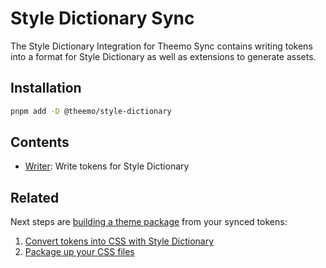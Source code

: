 # Style Dictionary Sync

The Style Dictionary Integration for Theemo Sync contains writing tokens into a
format for Style Dictionary as well as extensions to generate assets.

## Installation

```sh
pnpm add -D @theemo/style-dictionary
```

## Contents

- [Writer](./writer.md): Write tokens for Style Dictionary

## Related

Next steps are [building a theme package](../../theming.md#building) from your synced tokens:

1. [Convert tokens into CSS with Style Dictionary](../../theming/build/style-dictionary.md)
2. [Package up your CSS files](../../theming/build/theme-package.md)
